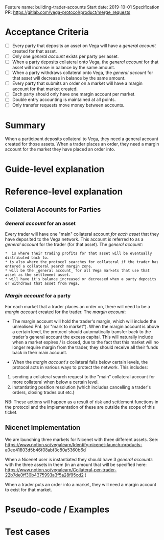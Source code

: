 Feature name: building-trader-accounts
Start date: 2019-10-01
Specification PR: https://gitlab.com/vega-protocol/product/merge_requests

# Acceptance Criteria
* [ ]  Every party that deposits an asset on Vega will have a _general account_ created for that asset.
*  [ ] Only one _general account_ exists per party per asset.
*  [ ] When a party deposits collateral onto Vega, the _general account_ for that asset will increase in balance by the same amount. 
*  [ ] When a party withdraws collateral onto Vega, the _general account_ for that asset will decrease in balance by the same amount. 
* [ ]  Every party that submits an order on a market will have a margin account for that market created.
* [ ]  Each party should only have one margin account per market.
* [ ] Double entry accounting is maintained at all points.
*  [ ] Only transfer requests move money between accounts.

# Summary
When a participant deposits collateral to Vega, they need a general account created for those assets.  When a trader places an order, they need a margin account for the market they have placed an order into.

# Guide-level explanation


# Reference-level explanation

## Collateral Accounts for Parties

### *General account* for an asset

Every trader will have one "main" collateral account *for each asset* that they have deposited to the Vega network. This account is referred to as a _general account_ for the trader (for that asset).   The _general account_:

    *  is where their trading profits for that asset will be eventually distributed back to. 
    * is also where the protocol searches for collateral if the trader has entered a collateral search margin zone.  
    * will be the _general account_ for all Vega markets that use that asset as the settlement asset.
    * will have it's balance increased or decreased when a party deposits or withdraws that asset from Vega.

### *Margin account* for a party 

For each market that a trader places an order on, there will need to be a _margin account_ created for the trader. The _margin account_:

*  The margin account will hold the trader's margin, which will include the unrealised PnL (or "mark to market").  When the margin account is above a certain level, the protocol should automatically transfer back to the trader's general account the excess capital.  This will naturally include when a market expires / is closed, due to the fact that this market will no longer require margin from the trader, they should receive all their funds back in their main account.

* When the _margin account's_ collateral falls below certain levels, the protocol acts in various ways to protect the network.  This includes: 

1. sending a collateral search request to the "main" collateral account for more collateral when below a certain level.
2. instantiating position resolution (which includes cancelling a trader's orders, closing trades out etc.)

NB: These actions will happen as a result of risk and settlement functions in the protocol and the implementation of these are outside the scope of this ticket.

## Nicenet Implementation

We are launching three markets for Nicenet with three different assets.  See: https://www.notion.so/vegalearn/Identify-nicenet-launch-products-a0ee41803d5b46f08abf3c80a5360b6d

When a Nicenet user is instantiated they should have 3 _general accounts_ with the three assets in them (in an amount that will be specified here: https://www.notion.so/vegalearn/Collateral-per-trader-22b7de0ff30b4375993a3f5a28f95cd2 )

When a trader puts an order into a market, they will need a margin account to exist for that market. 

# Pseudo-code / Examples

# Test cases


